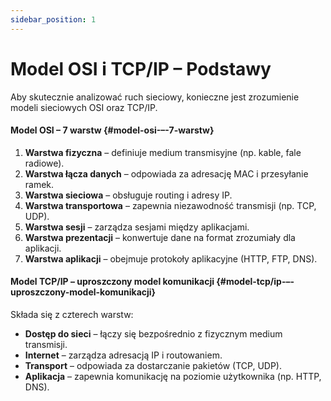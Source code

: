 ```yaml
---
sidebar_position: 1
---
```


# Model OSI i TCP/IP – Podstawy

Aby skutecznie analizować ruch sieciowy, konieczne jest zrozumienie modeli sieciowych OSI oraz TCP/IP.

#### **Model OSI – 7 warstw** {#model-osi-–-7-warstw}

1. **Warstwa fizyczna** – definiuje medium transmisyjne (np. kable, fale radiowe).  
2. **Warstwa łącza danych** – odpowiada za adresację MAC i przesyłanie ramek.  
3. **Warstwa sieciowa** – obsługuje routing i adresy IP.  
4. **Warstwa transportowa** – zapewnia niezawodność transmisji (np. TCP, UDP).  
5. **Warstwa sesji** – zarządza sesjami między aplikacjami.  
6. **Warstwa prezentacji** – konwertuje dane na format zrozumiały dla aplikacji.  
7. **Warstwa aplikacji** – obejmuje protokoły aplikacyjne (HTTP, FTP, DNS).

#### **Model TCP/IP – uproszczony model komunikacji** {#model-tcp/ip-–-uproszczony-model-komunikacji}

Składa się z czterech warstw:

* **Dostęp do sieci** – łączy się bezpośrednio z fizycznym medium transmisji.  
* **Internet** – zarządza adresacją IP i routowaniem.  
* **Transport** – odpowiada za dostarczanie pakietów (TCP, UDP).  
* **Aplikacja** – zapewnia komunikację na poziomie użytkownika (np. HTTP, DNS).
